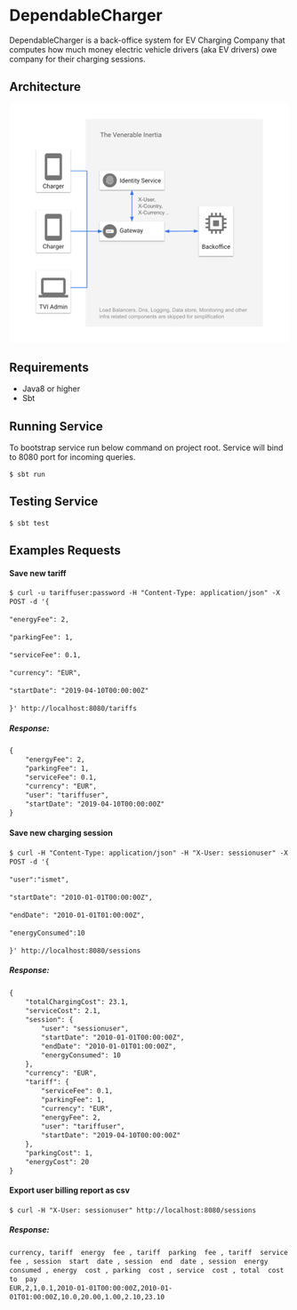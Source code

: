 # DependableCharger

DependableCharger is a back-office system for EV Charging Company that computes how much money electric vehicle drivers (aka EV drivers) owe company for their charging sessions.

## Architecture

![Architecture Diagram](./architecture.png)

## Requirements

- Java8 or higher
- Sbt

## Running Service

To bootstrap service run below command on project root. Service will bind to 8080 port for incoming queries.

 ```
$ sbt run
```

## Testing Service

```
$ sbt test
``` 

## Examples Requests

#### Save new tariff

```
$ curl -u tariffuser:password -H "Content-Type: application/json" -X POST -d '{
                                                                                 "energyFee": 2,
                                                                                 "parkingFee": 1,
                                                                                 "serviceFee": 0.1,
                                                                                 "currency": "EUR",
                                                                                 "startDate": "2019-04-10T00:00:00Z"
                                                                               }' http://localhost:8080/tariffs

```

##### Response:
```
{
    "energyFee": 2,
    "parkingFee": 1,
    "serviceFee": 0.1,
    "currency": "EUR",
    "user": "tariffuser",
    "startDate": "2019-04-10T00:00:00Z"
}
```

#### Save new charging session

```
$ curl -H "Content-Type: application/json" -H "X-User: sessionuser" -X POST -d '{
                                                                                  "user":"ismet",
                                                                                  "startDate": "2010-01-01T00:00:00Z",
                                                                                  "endDate": "2010-01-01T01:00:00Z",
                                                                                  "energyConsumed":10
                                                                                }' http://localhost:8080/sessions
   ```

##### Response:

```
{
    "totalChargingCost": 23.1,
    "serviceCost": 2.1,
    "session": {
        "user": "sessionuser",
        "startDate": "2010-01-01T00:00:00Z",
        "endDate": "2010-01-01T01:00:00Z",
        "energyConsumed": 10
    },
    "currency": "EUR",
    "tariff": {
        "serviceFee": 0.1,
        "parkingFee": 1,
        "currency": "EUR",
        "energyFee": 2,
        "user": "tariffuser",
        "startDate": "2019-04-10T00:00:00Z"
    },
    "parkingCost": 1,
    "energyCost": 20
}
```

#### Export user billing report as csv

```
$ curl -H "X-User: sessionuser" http://localhost:8080/sessions
```

##### Response:

```
currency, tariff  energy  fee , tariff  parking  fee , tariff  service  fee , session  start  date , session  end  date , session  energy  consumed , energy  cost , parking  cost , service  cost , total  cost  to  pay 
EUR,2,1,0.1,2010-01-01T00:00:00Z,2010-01-01T01:00:00Z,10.0,20.00,1.00,2.10,23.10
```


